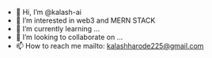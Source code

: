 - 👋 Hi, I’m @kalash-ai
- 👀 I’m interested in web3 and MERN STACK
- 🌱 I’m currently learning ...
- 💞️ I’m looking to collaborate on ...
- 📫 How to reach me mailto: kalashharode225@gmail.com

<!---
kalash-ai/kalash-ai is a ✨ special ✨ repository because its `README.md` (this file) appears on your GitHub profile.
You can click the Preview link to take a look at your changes.
--->
